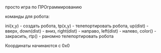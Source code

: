 просто игра по ПРОграммированию

команды для робота:

ini(x,y) - создать робота,
tp(x,y) - телепортировать робота,
up(dist) - вверх,
down(dist) - вниз,
right(dist) - направо,
left(dist) - налево,
color() - закрасить,
rtp() - раномно телепортировать робота
 
Координаты начинаются с 0х0

